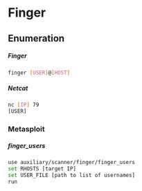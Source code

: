 # Finger

## Enumeration

##### Finger
```bash
finger [USER]@[HOST]
```

##### Netcat
```bash
nc [IP] 79
[USER]
```

### Metasploit

##### finger_users
```bash
use auxiliary/scanner/finger/finger_users
set RHOSTS [target IP]
set USER_FILE [path to list of usernames]
run
```
